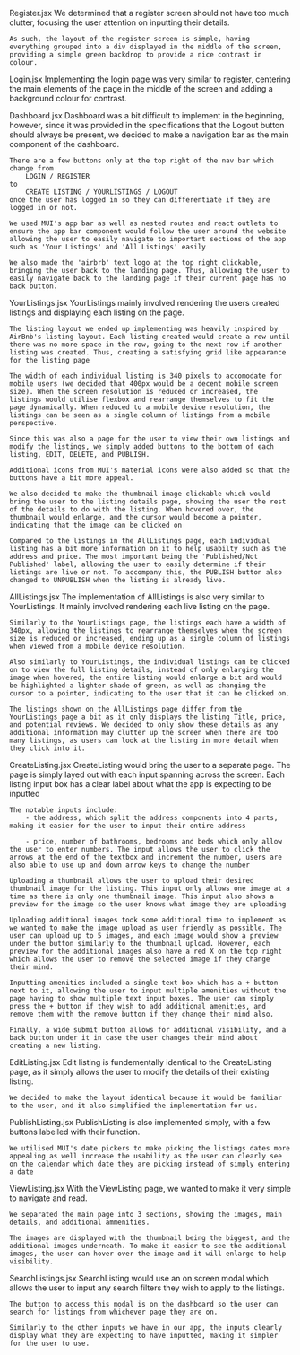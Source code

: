 Register.jsx
    We determined that a register screen should not have too much clutter, focusing the user attention on inputting their details.

    As such, the layout of the register screen is simple, having everything grouped into a div displayed in the middle of the screen, providing a simple green backdrop to provide a nice contrast in colour.

Login.jsx
    Implementing the login page was very similar to register, centering the main elements of the page in the middle of the screen and adding a background colour for contrast.

Dashboard.jsx
    Dashboard was a bit difficult to implement in the beginning, however, since it was provided in the specifications that the Logout button should always be present, we decided to make a navigation bar as the main component of the dashboard.

    There are a few buttons only at the top right of the nav bar which change from
        LOGIN / REGISTER
    to
        CREATE LISTING / YOURLISTINGS / LOGOUT
    once the user has logged in so they can differentiate if they are logged in or not.

    We used MUI's app bar as well as nested routes and react outlets to ensure the app bar component would follow the user around the website allowing the user to easily navigate to important sections of the app such as 'Your Listings' and 'All Listings' easily

    We also made the 'airbrb' text logo at the top right clickable, bringing the user back to the landing page. Thus, allowing the user to easily navigate back to the landing page if their current page has no back button.

YourListings.jsx
    YourListings mainly involved rendering the users created listings and displaying each listing on the page.

    The listing layout we ended up implementing was heavily inspired by AirBnb's listing layout. Each listing created would create a row until there was no more space in the row, going to the next row if another listing was created. Thus, creating a satisfying grid like appearance for the listing page

    The width of each individual listing is 340 pixels to accomodate for mobile users (we decided that 400px would be a decent mobile screen size). When the screen resolution is reduced or increased, the listings would utilise flexbox and rearrange themselves to fit the page dynamically. When reduced to a mobile device resolution, the listings can be seen as a single column of listings from a mobile perspective.

    Since this was also a page for the user to view their own listings and modify the listings, we simply added buttons to the bottom of each listing, EDIT, DELETE, and PUBLISH.

    Additional icons from MUI's material icons were also added so that the buttons have a bit more appeal.

    We also decided to make the thumbnail image clickable which would bring the user to the listing details page, showing the user the rest of the details to do with the listing. When hovered over, the thumbnail would enlarge, and the cursor would become a pointer, indicating that the image can be clicked on

    Compared to the listings in the AllListings page, each individual listing has a bit more information on it to help usabilty such as the address and price. The most important being the 'Published/Not Published' label, allowing the user to easily determine if their listings are live or not. To accompany this, the PUBLISH button also changed to UNPUBLISH when the listing is already live.

AllListings.jsx
    The implementation of AllListings is also very similar to YourListings. It mainly involved rendering each live listing on the page.

    Similarly to the YourListings page, the listings each have a width of 340px, allowing the listings to rearrange themselves when the screen size is reduced or increased, ending up as a single column of listings when viewed from a mobile device resolution.

    Also similarly to YourListings, the individual listings can be clicked on to view the full listing details, instead of only enlarging the image when hovered, the entire listing would enlarge a bit and would be highlighted a lighter shade of green, as well as changing the cursor to a pointer, indicating to the user that it can be clicked on.

    The listings shown on the AllListings page differ from the YourListings page a bit as it only displays the listing Title, price, and potential reviews. We decided to only show these details as any additional information may clutter up the screen when there are too many listings, as users can look at the listing in more detail when they click into it.

CreateListing.jsx
    CreateListing would bring the user to a separate page. The page is simply layed out with each input spanning across the screen. Each listing input box has a clear label about what the app is expecting to be inputted

    The notable inputs include:
        - the address, which split the address components into 4 parts, making it easier for the user to input their entire address

        - price, number of bathrooms, bedrooms and beds which only allow the user to enter numbers. The input allows the user to click the arrows at the end of the textbox and increment the number, users are also able to use up and down arrow keys to change the number

    Uploading a thumbnail allows the user to upload their desired thumbnail image for the listing. This input only allows one image at a time as there is only one thumbnail image. This input also shows a preview for the image so the user knows what image they are uploading

    Uploading additional images took some additional time to implement as we wanted to make the image upload as user friendly as possible. The user can upload up to 5 images, and each image would show a preview under the button similarly to the thumbnail upload. However, each preview for the additional images also have a red X on the top right which allows the user to remove the selected image if they change their mind.

    Inputting amenities included a single text box which has a + button next to it, allowing the user to input multiple amenities without the page having to show multiple text input boxes. The user can simply press the + button if they wish to add additional amenities, and remove them with the remove button if they change their mind also.

    Finally, a wide submit button allows for additional visibility, and a back button under it in case the user changes their mind about creating a new listing.

EditListing.jsx
    Edit listing is fundementally identical to the CreateListing page, as it simply allows the user to modify the details of their existing listing.

    We decided to make the layout identical because it would be familiar to the user, and it also simplified the implementation for us.

PublishListing.jsx
    PublishListing is also implemented simply, with a few buttons labelled with their function.

    We utilised MUI's date pickers to make picking the listings dates more appealing as well increase the usability as the user can clearly see on the calendar which date they are picking instead of simply entering a date

ViewListing.jsx
    With the ViewListing page, we wanted to make it very simple to navigate and read.

    We separated the main page into 3 sections, showing the images, main details, and additional ammenities.

    The images are displayed with the thumbnail being the biggest, and the additional images underneath. To make it easier to see the additional images, the user can hover over the image and it will enlarge to help visibility.

SearchListings.jsx
    SearchListing would use an on screen modal which allows the user to input any search filters they wish to apply to the listings.

    The button to access this modal is on the dashboard so the user can search for listings from whichever page they are on.

    Similarly to the other inputs we have in our app, the inputs clearly display what they are expecting to have inputted, making it simpler for the user to use.



